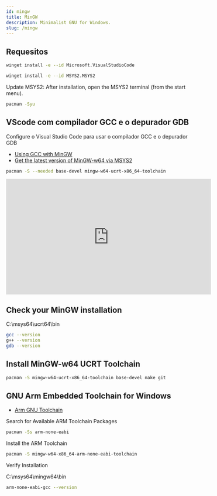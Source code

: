 ```yaml
---
id: mingw
title: MinGW
description: Minimalist GNU for Windows.
slug: /mingw
---
```


## Requesitos

```bash
winget install -e --id Microsoft.VisualStudioCode
```

```bash
winget install -e --id MSYS2.MSYS2
```

Update MSYS2: After installation, open the MSYS2 terminal (from the start menu).

```bash
pacman -Syu
```

## VScode com compilador GCC e o depurador GDB

Configure o Visual Studio Code para usar o compilador GCC e o depurador GDB

- [Using GCC with MinGW](https://code.visualstudio.com/docs/cpp/config-mingw)
- [Get the latest version of MinGW-w64 via MSYS2](https://www.msys2.org/)

```bash
pacman -S --needed base-devel mingw-w64-ucrt-x86_64-toolchain
```

<iframe width="560" height="315" src="https://www.youtube.com/embed/-R3l4Bc5jH4?si=WbfLdQtISBTG98d-" title="YouTube video player" frameborder="0" allow="accelerometer; autoplay; clipboard-write; encrypted-media; gyroscope; picture-in-picture; web-share" referrerpolicy="strict-origin-when-cross-origin" allowfullscreen></iframe>

## Check your MinGW installation

C:\msys64\ucrt64\bin

```bash
gcc --version
g++ --version
gdb --version
```

## Install MinGW-w64 UCRT Toolchain

```bash
pacman -S mingw-w64-ucrt-x86_64-toolchain base-devel make git
```

## GNU Arm Embedded Toolchain for Windows

- [Arm GNU Toolchain](https://developer.arm.com/Tools%20and%20Software/GNU%20Toolchain)

Search for Available ARM Toolchain Packages

```bash
pacman -Ss arm-none-eabi
```

Install the ARM Toolchain

```bash
pacman -S mingw-w64-x86_64-arm-none-eabi-toolchain
```

Verify Installation

C:\msys64\mingw64\bin

```bash
arm-none-eabi-gcc --version
```
